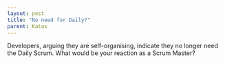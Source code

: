 ```yaml
---
layout: post
title: "No need for Daily?"
parent: Katas
---
```

Developers, arguing they are self-organising, indicate they no longer need the Daily Scrum. What would be your reaction as a Scrum Master?
